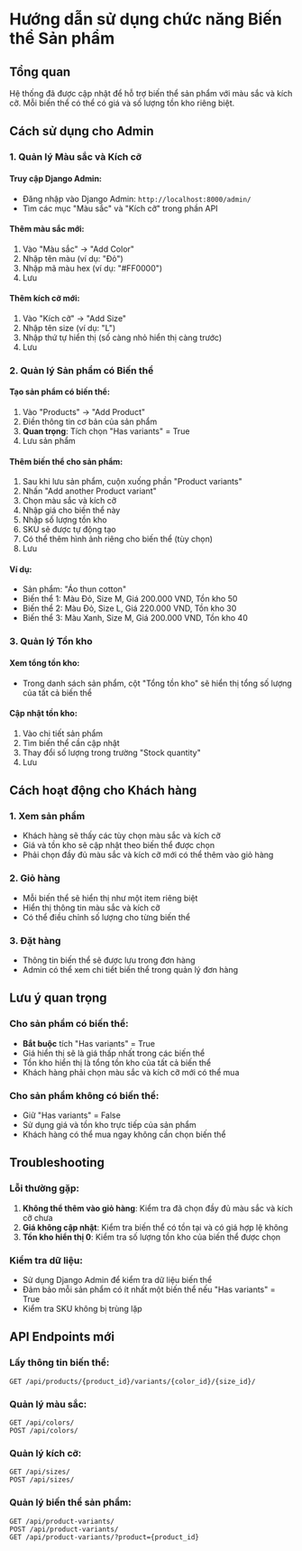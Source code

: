 # Hướng dẫn sử dụng chức năng Biến thể Sản phẩm

## Tổng quan
Hệ thống đã được cập nhật để hỗ trợ biến thể sản phẩm với màu sắc và kích cỡ. Mỗi biến thể có thể có giá và số lượng tồn kho riêng biệt.

## Cách sử dụng cho Admin

### 1. Quản lý Màu sắc và Kích cỡ

#### Truy cập Django Admin:
- Đăng nhập vào Django Admin: `http://localhost:8000/admin/`
- Tìm các mục "Màu sắc" và "Kích cỡ" trong phần API

#### Thêm màu sắc mới:
1. Vào "Màu sắc" → "Add Color"
2. Nhập tên màu (ví dụ: "Đỏ")
3. Nhập mã màu hex (ví dụ: "#FF0000")
4. Lưu

#### Thêm kích cỡ mới:
1. Vào "Kích cỡ" → "Add Size"
2. Nhập tên size (ví dụ: "L")
3. Nhập thứ tự hiển thị (số càng nhỏ hiển thị càng trước)
4. Lưu

### 2. Quản lý Sản phẩm có Biến thể

#### Tạo sản phẩm có biến thể:
1. Vào "Products" → "Add Product"
2. Điền thông tin cơ bản của sản phẩm
3. **Quan trọng**: Tích chọn "Has variants" = True
4. Lưu sản phẩm

#### Thêm biến thể cho sản phẩm:
1. Sau khi lưu sản phẩm, cuộn xuống phần "Product variants"
2. Nhấn "Add another Product variant"
3. Chọn màu sắc và kích cỡ
4. Nhập giá cho biến thể này
5. Nhập số lượng tồn kho
6. SKU sẽ được tự động tạo
7. Có thể thêm hình ảnh riêng cho biến thể (tùy chọn)
8. Lưu

#### Ví dụ:
- Sản phẩm: "Áo thun cotton"
- Biến thể 1: Màu Đỏ, Size M, Giá 200.000 VND, Tồn kho 50
- Biến thể 2: Màu Đỏ, Size L, Giá 220.000 VND, Tồn kho 30
- Biến thể 3: Màu Xanh, Size M, Giá 200.000 VND, Tồn kho 40

### 3. Quản lý Tồn kho

#### Xem tổng tồn kho:
- Trong danh sách sản phẩm, cột "Tổng tồn kho" sẽ hiển thị tổng số lượng của tất cả biến thể

#### Cập nhật tồn kho:
1. Vào chi tiết sản phẩm
2. Tìm biến thể cần cập nhật
3. Thay đổi số lượng trong trường "Stock quantity"
4. Lưu

## Cách hoạt động cho Khách hàng

### 1. Xem sản phẩm
- Khách hàng sẽ thấy các tùy chọn màu sắc và kích cỡ
- Giá và tồn kho sẽ cập nhật theo biến thể được chọn
- Phải chọn đầy đủ màu sắc và kích cỡ mới có thể thêm vào giỏ hàng

### 2. Giỏ hàng
- Mỗi biến thể sẽ hiển thị như một item riêng biệt
- Hiển thị thông tin màu sắc và kích cỡ
- Có thể điều chỉnh số lượng cho từng biến thể

### 3. Đặt hàng
- Thông tin biến thể sẽ được lưu trong đơn hàng
- Admin có thể xem chi tiết biến thể trong quản lý đơn hàng

## Lưu ý quan trọng

### Cho sản phẩm có biến thể:
- **Bắt buộc** tích "Has variants" = True
- Giá hiển thị sẽ là giá thấp nhất trong các biến thể
- Tồn kho hiển thị là tổng tồn kho của tất cả biến thể
- Khách hàng phải chọn màu sắc và kích cỡ mới có thể mua

### Cho sản phẩm không có biến thể:
- Giữ "Has variants" = False
- Sử dụng giá và tồn kho trực tiếp của sản phẩm
- Khách hàng có thể mua ngay không cần chọn biến thể

## Troubleshooting

### Lỗi thường gặp:
1. **Không thể thêm vào giỏ hàng**: Kiểm tra đã chọn đầy đủ màu sắc và kích cỡ chưa
2. **Giá không cập nhật**: Kiểm tra biến thể có tồn tại và có giá hợp lệ không
3. **Tồn kho hiển thị 0**: Kiểm tra số lượng tồn kho của biến thể được chọn

### Kiểm tra dữ liệu:
- Sử dụng Django Admin để kiểm tra dữ liệu biến thể
- Đảm bảo mỗi sản phẩm có ít nhất một biến thể nếu "Has variants" = True
- Kiểm tra SKU không bị trùng lặp

## API Endpoints mới

### Lấy thông tin biến thể:
```
GET /api/products/{product_id}/variants/{color_id}/{size_id}/
```

### Quản lý màu sắc:
```
GET /api/colors/
POST /api/colors/
```

### Quản lý kích cỡ:
```
GET /api/sizes/
POST /api/sizes/
```

### Quản lý biến thể sản phẩm:
```
GET /api/product-variants/
POST /api/product-variants/
GET /api/product-variants/?product={product_id}
```
